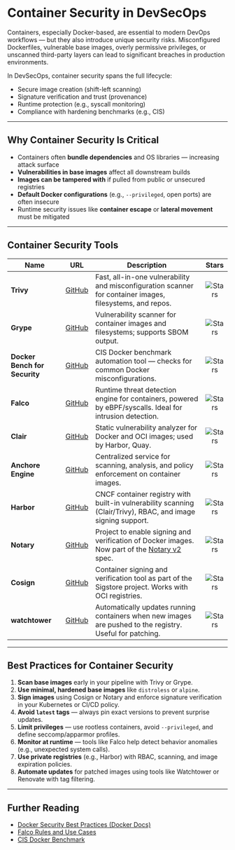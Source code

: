 # Container Security in DevSecOps

Containers, especially Docker-based, are essential to modern DevOps workflows — but they also introduce unique security risks. Misconfigured Dockerfiles, vulnerable base images, overly permissive privileges, or unscanned third-party layers can lead to significant breaches in production environments.

In DevSecOps, container security spans the full lifecycle:

- Secure image creation (shift-left scanning)
- Signature verification and trust (provenance)
- Runtime protection (e.g., syscall monitoring)
- Compliance with hardening benchmarks (e.g., CIS)

---

## Why Container Security Is Critical

- Containers often **bundle dependencies** and OS libraries — increasing attack surface
- **Vulnerabilities in base images** affect all downstream builds
- **Images can be tampered with** if pulled from public or unsecured registries
- **Default Docker configurations** (e.g., `--privileged`, open ports) are often insecure
- Runtime security issues like **container escape** or **lateral movement** must be mitigated

---

## Container Security Tools

| Name | URL | Description | Stars |
|------|-----|-------------|:-----:|
| **Trivy** | [GitHub](https://github.com/aquasecurity/trivy) | Fast, all-in-one vulnerability and misconfiguration scanner for container images, filesystems, and repos. | ![Stars](https://img.shields.io/github/stars/aquasecurity/trivy?style=for-the-badge) |
| **Grype** | [GitHub](https://github.com/anchore/grype) | Vulnerability scanner for container images and filesystems; supports SBOM output. | ![Stars](https://img.shields.io/github/stars/anchore/grype?style=for-the-badge) |
| **Docker Bench for Security** | [GitHub](https://github.com/docker/docker-bench-security) | CIS Docker benchmark automation tool — checks for common Docker misconfigurations. | ![Stars](https://img.shields.io/github/stars/docker/docker-bench-security?style=for-the-badge) |
| **Falco** | [GitHub](https://github.com/falcosecurity/falco) | Runtime threat detection engine for containers, powered by eBPF/syscalls. Ideal for intrusion detection. | ![Stars](https://img.shields.io/github/stars/falcosecurity/falco?style=for-the-badge) |
| **Clair** | [GitHub](https://github.com/quay/clair) | Static vulnerability analyzer for Docker and OCI images; used by Harbor, Quay. | ![Stars](https://img.shields.io/github/stars/quay/clair?style=for-the-badge) |
| **Anchore Engine** | [GitHub](https://github.com/anchore/anchore-engine) | Centralized service for scanning, analysis, and policy enforcement on container images. | ![Stars](https://img.shields.io/github/stars/anchore/anchore-engine?style=for-the-badge) |
| **Harbor** | [GitHub](https://github.com/goharbor/harbor) | CNCF container registry with built-in vulnerability scanning (Clair/Trivy), RBAC, and image signing support. | ![Stars](https://img.shields.io/github/stars/goharbor/harbor?style=for-the-badge) |
| **Notary** | [GitHub](https://github.com/notaryproject/notary) | Project to enable signing and verification of Docker images. Now part of the [Notary v2](https://notaryproject.dev) spec. | ![Stars](https://img.shields.io/github/stars/notaryproject/notary?style=for-the-badge) |
| **Cosign** | [GitHub](https://github.com/sigstore/cosign) | Container signing and verification tool as part of the Sigstore project. Works with OCI registries. | ![Stars](https://img.shields.io/github/stars/sigstore/cosign?style=for-the-badge) |
| **watchtower** | [GitHub](https://github.com/containrrr/watchtower) | Automatically updates running containers when new images are pushed to the registry. Useful for patching. | ![Stars](https://img.shields.io/github/stars/containrrr/watchtower?style=for-the-badge) |

---

## Best Practices for Container Security

1. **Scan base images** early in your pipeline with Trivy or Grype.
2. **Use minimal, hardened base images** like `distroless` or `alpine`.
3. **Sign images** using Cosign or Notary and enforce signature verification in your Kubernetes or CI/CD policy.
4. **Avoid `latest` tags** — always pin exact versions to prevent surprise updates.
5. **Limit privileges** — use rootless containers, avoid `--privileged`, and define seccomp/apparmor profiles.
6. **Monitor at runtime** — tools like Falco help detect behavior anomalies (e.g., unexpected system calls).
7. **Use private registries** (e.g., Harbor) with RBAC, scanning, and image expiration policies.
8. **Automate updates** for patched images using tools like Watchtower or Renovate with tag filtering.

---

## Further Reading

- [Docker Security Best Practices (Docker Docs)](https://docs.docker.com/engine/security/security/)
- [Falco Rules and Use Cases](https://falco.org/docs/rules/)
- [CIS Docker Benchmark](https://www.cisecurity.org/benchmark/docker)
